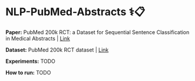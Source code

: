 # NLP-PubMed-Abstracts ⚕️📋

<b>Paper:</b> PubMed 200k RCT: a Dataset for Sequential Sentence Classification in Medical Abstracts | [Link](https://arxiv.org/abs/1710.06071)

<b>Dataset:</b> PubMed 200k RCT dataset | [Link](https://github.com/Franck-Dernoncourt/pubmed-rct)

<b>Experiments:</b> TODO

<b>How to run:</b> TODO
